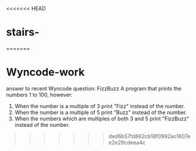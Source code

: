 <<<<<<< HEAD
# stairs-
=======
# Wyncode-work
answer to recent Wyncode question: FizzBuzz
A program that prints the numbers 1 to 100, however:

1) When the number is a multiple of 3 print "Fizz" instead of the number.
2) When the number is a multiple of 5 print "Buzz" instead of the number.
3) When the numbers which are multiples of both 3 and 5 print "FizzBuzz" instead of the number.
>>>>>>> ded6b57fd862cb18f0992ac1607ee2e29cdeea4c
